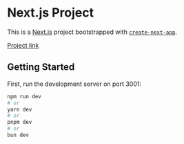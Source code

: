 # Next.js Project

This is a [Next.js](https://nextjs.org) project bootstrapped with [`create-next-app`](https://nextjs.org/docs/app/api-reference/cli/create-next-app).

[Project link](https://ecommerce-gmi-front-nyas0zb6a-orzechovskis-projects.vercel.app/)

## Getting Started

First, run the development server on port 3001:

```bash
npm run dev
# or
yarn dev
# or
pnpm dev
# or
bun dev
```
